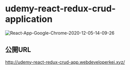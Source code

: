 # udemy-react-redux-crud-application

![React-App-Google-Chrome-2020-12-05-14-09-26](https://user-images.githubusercontent.com/45201545/101234622-562b3080-3704-11eb-87c1-1e557c474394.gif)

## 公開URL
http://udemy-react-redux-crud-app.webdeveloperkei.xyz/
